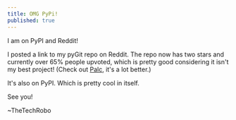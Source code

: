 ```yaml
---
title: OMG PyPi!
published: true
---
```

I am on PyPI and Reddit!

I posted a link to my pyGit repo on Reddit. The repo now has two stars and currently over 65% people upvoted, which is pretty good considering it isn't my best project! (Check out [Palc](https://github.com/thetechrobo/python-text-calculator), it's a lot better.)

It's also on PyPI. Which is pretty cool in itself.

See you!

~TheTechRobo
